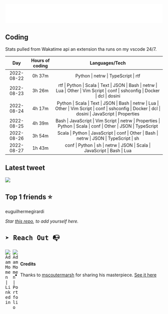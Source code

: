 
![test image size](/assets/welcome_message.gif)

## Coding
Stats pulled from Wakatime api an extension tha runs on my vscode 24/7.

|Day|Hours of coding|Languages/Tech|
|:-:|:-:|:-:|
|2022-08-22|0h 37m|Python &#124; netrw &#124; TypeScript &#124; rtf|
|2022-08-23|3h 26m|rtf &#124; Python &#124; Scala &#124; Text &#124; JSON &#124; Bash &#124; netrw &#124; Lua &#124; Other &#124; Vim Script &#124; conf &#124; sshconfig &#124; Docker &#124; dcl &#124; dosini|
|2022-08-24|4h 17m|Python &#124; Scala &#124; Text &#124; JSON &#124; Bash &#124; netrw &#124; Lua &#124; Other &#124; Vim Script &#124; conf &#124; sshconfig &#124; Docker &#124; dcl &#124; dosini &#124; JavaScript &#124; Properties|
|2022-08-25|4h 39m|Bash &#124; JavaScript &#124; Vim Script &#124; netrw &#124; Properties &#124; Python &#124; Scala &#124; conf &#124; Other &#124; JSON &#124; TypeScript|
|2022-08-26|3h 54m|Scala &#124; Python &#124; JavaScript &#124; conf &#124; Other &#124; Bash &#124; netrw &#124; JSON &#124; TypeScript &#124; sh|
|2022-08-27|1h 43m|conf &#124; Python &#124; sh &#124; netrw &#124; JSON &#124; Scala &#124; JavaScript &#124; Bash &#124; Lua|

## Latest tweet
[<img src="<tweet-image-url>" width="400">](<tweet-url>)

## Top 1 friends ⭐️
euguilhermegirardi

*Star [this repo](https://github.com/AdamMomen/AdamMomen), to add yourself here.*


<samp>

## ➤ Reach Out :mailbox_with_no_mail:

>
  <a href="https://www.linkedin.com/in/adam-momen-99596275/">
     <img align="left" alt="Adam Momen | Linkedin" width="24px" src="./assets/Linkedin.svg" />
   </a>

   <a href="https://adammomen.com/">
     <img align="left" alt="Adam Momen | Portfolio" width="24px" src="./assets/web.svg" />
   </a>

</samp>

<br>

#### Credits
* Thanks to [mscoutermarsh](https://github.com/mscoutermarsh) for sharing his masterpiece. [See it here](https://github.com/mscoutermarsh/mscoutermarsh)